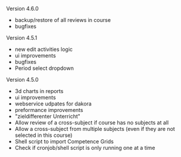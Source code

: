 Version 4.6.0
* backup/restore of all reviews in course
* bugfixes

Version 4.5.1
* new edit activities logic
* ui improvements
* bugfixes
* Period select dropdown

Version 4.5.0
* 3d charts in reports
* ui improvements
* webservice udpates for dakora
* preformance improvements
* "zieldifferenter Unterricht"
* Allow review of a cross-subject if course has no subjects at all
* Allow a cross-subject from multiple subjects (even if they are not selected in this course)
* Shell script to import Competence Grids
* Check if cronjob/shell script is only running one at a time